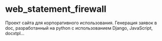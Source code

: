 # web_statement_firewall
Проект сайта для корпоративного использования. Генерация заявок в doc, разработанный на python с использованием Django, JavaScript, docxtpl...
